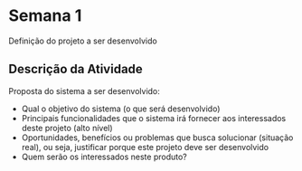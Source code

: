 # Semana 1

Definição do projeto a ser desenvolvido

## Descrição da Atividade
Proposta do sistema a ser desenvolvido:
* Qual o objetivo do sistema (o que será desenvolvido)
* Principais funcionalidades que o sistema irá fornecer aos interessados deste projeto (alto nível)
* Oportunidades, benefícios ou problemas que busca solucionar (situação real), ou seja, justificar porque este projeto deve ser desenvolvido
* Quem serão os interessados neste produto?
